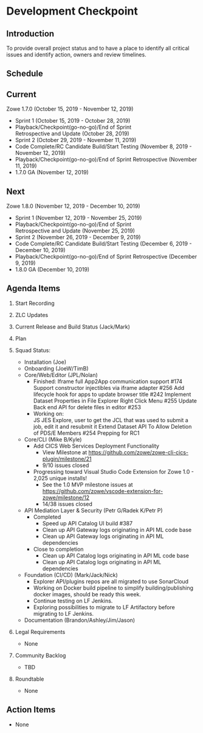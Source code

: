 # Development Checkpoint

Introduction
------------
To provide overall project status and to have a place to identify all critical issues and identify action, owners and review timelines.

Schedule
--------

Current
-------
Zowe 1.7.0 (October 15, 2019 - November 12, 2019)
- Sprint 1 (October 15, 2019 - October 28, 2019)
- Playback/Checkpoint(go-no-go)/End of Sprint Retrospective and Update (October 28, 2019)
- Sprint 2 (October 29, 2019 - November 11, 2019)
- Code Complete/RC Candidate Build/Start Testing (November 8, 2019 - November 12, 2019)
- Playback/Checkpoint(go-no-go)/End of Sprint Retrospective (November 11, 2019)
- 1.7.0 GA (November 12, 2019)

Next
----
Zowe 1.8.0 (November 12, 2019 - December 10, 2019)
- Sprint 1 (November 12, 2019 - November 25, 2019)
- Playback/Checkpoint(go-no-go)/End of Sprint Retrospective and Update (November 25, 2019)
- Sprint 2 (November 26, 2019 - December 9, 2019)
- Code Complete/RC Candidate Build/Start Testing (December 6, 2019 - December 10, 2019)
- Playback/Checkpoint(go-no-go)/End of Sprint Retrospective (December 9, 2019)
- 1.8.0 GA (December 10, 2019)

Agenda Items
------------
1. Start Recording
2. ZLC Updates
3. Current Release and Build Status (Jack/Mark)
4. Plan
5. Squad Status:
    - Installation (Joe)
    - Onboarding (JoeW/TimB)
    - Core/Web/Editor (JPL/Nolan)
        - Finished:
            Iframe full App2App communication support #174
            Support constructor injectibles via iframe adapter #256
            Add lifecycle hook for apps to update browser title #242
            Implement Dataset Properties in File Explorer Right Click Menu #255 
            Update Back end API for delete files in editor #253
      - Working on:      
            JS JES Explore, user to get the JCL that was used to submit a job, edit it and resubmit it
            Extend Dataset API To Allow Deletion of PDS/E Members #254
            Prepping for RC1 
    - Core/CLI (Mike B/Kyle)
        - Add CICS Web Services Deployment Functionality
            - View Milestone at https://github.com/zowe/zowe-cli-cics-plugin/milestone/21
            - 9/10 issues closed
        - Progressing toward Visual Studio Code Extension for Zowe 1.0 - 2,025 unique installs!
            - See the 1.0 MVP milestone issues at https://github.com/zowe/vscode-extension-for-zowe/milestone/12
            - 14/38 issues closed
    - API Mediation Layer & Security (Petr G/Radek K/Petr P)
      - Completed
        - Speed up API Catalog UI build #387
        - Clean up API Gateway logs originating in API ML code base
        - Clean up API Gateway logs originating in API ML dependencies       
      - Close to completion
        - Clean up API Catalog logs originating in API ML code base
        - Clean up API Catalog logs originating in API ML dependencies                    
    - Foundation (CI/CD) (Mark/Jack/Nick)
        - Explorer API/plugins repos are all migrated to use SonarCloud
        - Working on Docker build pipeline to simplify building/publishing docker images, should be ready this week.
        - Continue testing on LF Jenkins.
        - Exploring possibilities to migrate to LF Artifactory before migrating to LF Jenkins.
    - Documentation (Brandon/Ashley/Jim/Jason)

6. Legal Requirements
    - None

7. Community Backlog
    - TBD
8. Roundtable
    - None

Action Items
------------
- None
